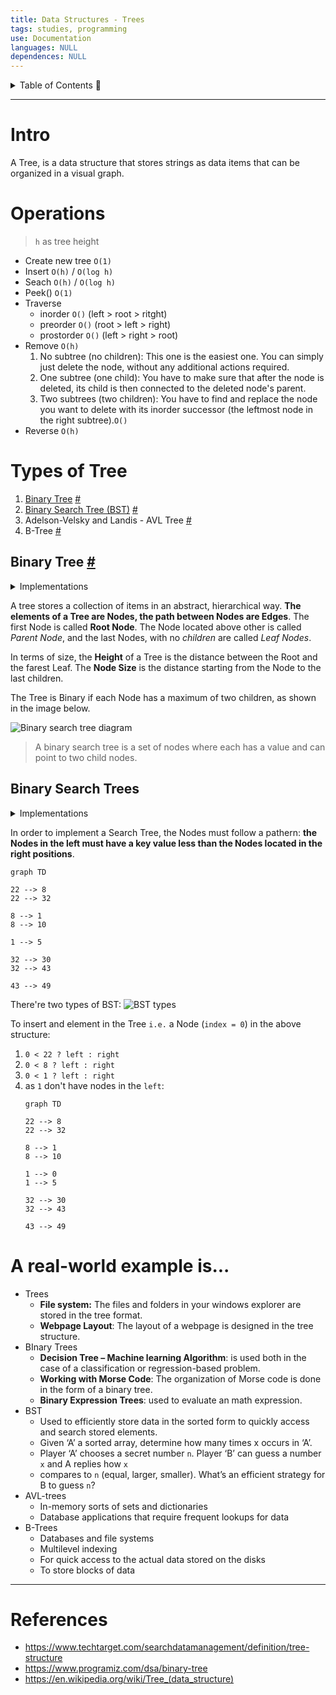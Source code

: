 ```yaml
---
title: Data Structures - Trees
tags: studies, programming
use: Documentation
languages: NULL
dependences: NULL
---
```


<details> <summary>Table of Contents 🔖</summary>

- [Intro](#intro)
- [Operations](#operations)
- [Types of Tree](#types-of-tree)
	- [Binary Tree #](#binary-tree-)
	- [Binary Search Trees](#binary-search-trees)
- [A **real-world** example is...](#a-real-world-example-is)
- [References](#references)

</details>

---

# Intro

A Tree, is a data structure that stores strings as data items that can be organized in a visual graph.

# Operations
> `h` as tree height 
- Create new tree `O(1)`
- Insert `O(h)` / `O(log h)`
- Seach `O(h)` / `O(log h)`
- Peek() `O(1)`
- Traverse
	- inorder `O()` (left > root > ritght)
	- preorder `O()` (root > left > right) 
	- prostorder `O()` (left > right > root)
- Remove `O(h)`
	1.  No subtree (no children): This one is the easiest one. You can simply just delete the node, without any additional actions required.
	2.  One subtree (one child): You have to make sure that after the node is deleted, its child is then connected to the deleted node's parent.
	3.  Two subtrees (two children): You have to find and replace the node you want to delete with its inorder successor (the leftmost node in the right subtree).`O()`
- Reverse `O(h)`

# Types of Tree

1.  [Binary Tree](#binary-tree) [#](https://www.programiz.com/dsa/binary-tree)
2.  [Binary Search Tree (BST)](#search-trees) [#](https://www.programiz.com/dsa/binary-search-tree)
3.  Adelson-Velsky and Landis - AVL Tree [#](https://www.programiz.com/dsa/avl-tree)
4.  B-Tree [#](https://www.programiz.com/dsa/b-tree)

## Binary Tree [#](https://www.techtarget.com/searchdatamanagement/definition/tree-structure)

<details> <summary>Implementations</summary>

[`C`](../Languages/C/binary_tree_implementation.md) | [`Python`](../Languages/Python/binary_tree_implementation.md) | [`JavaScript`](../Front_End/JS/binary_tree_implementation.md)

</details>

A tree stores a collection of items in an abstract, hierarchical way. 
**The elements of a Tree are Nodes, the path between Nodes are Edges**. The first Node is called **Root Node**.
The Node located above other is called *Parent Node*, and the last Nodes, with no *children* are called *Leaf Nodes*.

In terms of size, the **Height** of a Tree is the distance between the Root and the farest Leaf. The **Node Size** is the distance starting from the Node to the last children.

The Tree is Binary if each Node has a maximum of two children, as shown in the image below.

![Binary search tree diagram](https://cdn.ttgtmedia.com/rms/onlineimages/sqlserver-binary_search_tree-f_mobile.png)
> A binary search tree is a set of nodes where each has a value and can point to two child nodes.

## Binary Search Trees 

<details> <summary>Implementations</summary>

[`C`](../C/bst_implementation.md) | [`Python`](../Python/bst_implementation.md) | [`JavaScript`](../Front_End/JS/bst_implementation.md)

</details>

In order to implement a Search Tree, the Nodes must follow a pathern: **the Nodes in the left must have a key value less than the Nodes located in the right positions**.

```mermaid
graph TD

22 --> 8
22 --> 32

8 --> 1
8 --> 10

1 --> 5

32 --> 30
32 --> 43

43 --> 49
```

There're two types of BST:
![BST types](BST_types.png)

To insert and element in the Tree `i.e.` a Node (`index = 0`) in the above structure:
1. `0 < 22 ? left : right`
2. `0 < 8 ? left : right`
3. `0 < 1 ? left : right`
4. as `1` don't have nodes in the `left`:
	```mermaid
	graph TD

	22 --> 8
	22 --> 32

	8 --> 1
	8 --> 10

	1 --> 0
	1 --> 5

	32 --> 30
	32 --> 43

	43 --> 49
	```

# A **real-world** example is...
- Trees
	- **File system:** The files and folders in your windows explorer are stored in the tree format.
	- **Webpage Layout**: The layout of a webpage is designed in the tree structure. 
- BInary Trees 
	- **Decision Tree – Machine learning Algorithm**: is used both in the case of a classification or regression-based problem.
	- **Working with Morse Code**: The organization of Morse code is done in the form of a binary tree.
	- **Binary Expression Trees**: used to evaluate an math expression.
- BST
	-   Used to efficiently store data in the sorted form to quickly access and search stored elements.
	-   Given ‘A’ a sorted array, determine how many times x occurs in ‘A’.
	-   Player ‘A’ chooses a secret number `n`. Player ‘B’ can guess a number `x` and A replies how `x`
	-   compares to `n` (equal, larger, smaller). What’s an efficient strategy for B to guess `n`?
- AVL-trees
	-   In-memory sorts of sets and dictionaries
	-   Database applications that require frequent lookups for data
- B-Trees
	-   Databases and file systems
	-   Multilevel indexing
	-   For quick access to the actual data stored on the disks
	-   To store blocks of data

---

# References

- https://www.techtarget.com/searchdatamanagement/definition/tree-structure
- https://www.programiz.com/dsa/binary-tree
- https://en.wikipedia.org/wiki/Tree_(data_structure)